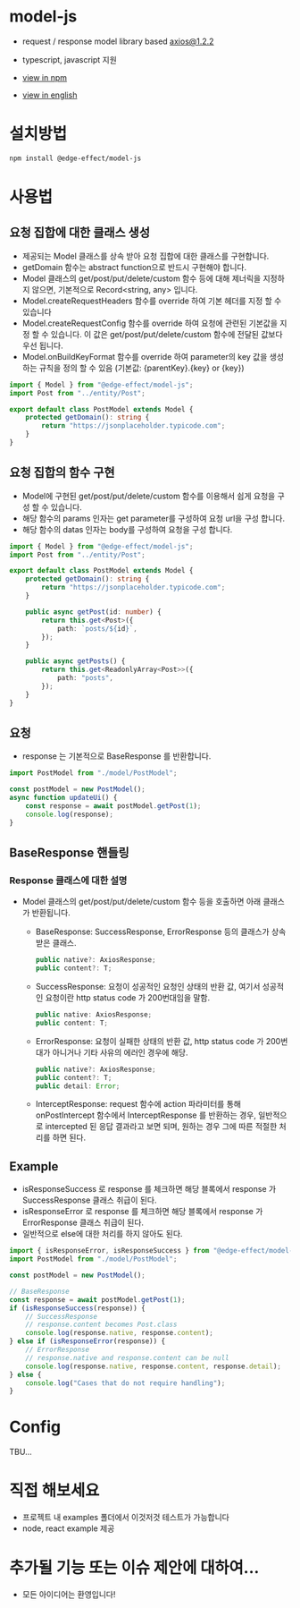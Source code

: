 # model-js

-   request / response model library based [axios@1.2.2](https://www.npmjs.com/package/axios)

-   typescript, javascript 지원

-   [view in npm](https://www.npmjs.com/package/@edge-effect/model-js)

-   [view in english](https://github.com/Team-EdgeEffect/model-js/blob/main/README.en-us.md)

# 설치방법

```bash
npm install @edge-effect/model-js
```

# 사용법

## 요청 집합에 대한 클래스 생성

-   제공되는 Model 클래스를 상속 받아 요청 집합에 대한 클래스를 구현합니다.
-   getDomain 함수는 abstract function으로 반드시 구현해야 합니다.
-   Model 클래스의 get/post/put/delete/custom 함수 등에 대해 제너릭을 지정하지 않으면, 기본적으로 Record<string, any> 입니다.
-   Model.createRequestHeaders 함수를 override 하여 기본 헤더를 지정 할 수 있습니다
-   Model.createRequestConfig 함수를 override 하여 요청에 관련된 기본값을 지정 할 수 있습니다. 이 값은 get/post/put/delete/custom 함수에 전달된 값보다 우선 됩니다.
-   Model.onBuildKeyFormat 함수를 override 하여 parameter의 key 값을 생성하는 규칙을 정의 할 수 있음 (기본값: {parentKey}.{key} or {key})

```typescript
import { Model } from "@edge-effect/model-js";
import Post from "../entity/Post";

export default class PostModel extends Model {
    protected getDomain(): string {
        return "https://jsonplaceholder.typicode.com";
    }
}
```

## 요청 집합의 함수 구현

-   Model에 구현된 get/post/put/delete/custom 함수를 이용해서 쉽게 요청을 구성 할 수 있습니다.
-   해당 함수의 params 인자는 get parameter를 구성하여 요청 url을 구성 합니다.
-   해당 함수의 datas 인자는 body를 구성하여 요청을 구성 합니다.

```typescript
import { Model } from "@edge-effect/model-js";
import Post from "../entity/Post";

export default class PostModel extends Model {
    protected getDomain(): string {
        return "https://jsonplaceholder.typicode.com";
    }

    public async getPost(id: number) {
        return this.get<Post>({
            path: `posts/${id}`,
        });
    }

    public async getPosts() {
        return this.get<ReadonlyArray<Post>>({
            path: "posts",
        });
    }
}
```

## 요청

-   response 는 기본적으로 BaseResponse 를 반환합니다.

```typescript
import PostModel from "./model/PostModel";

const postModel = new PostModel();
async function updateUi() {
    const response = await postModel.getPost(1);
    console.log(response);
}
```

## BaseResponse 핸들링

### Response 클래스에 대한 설명

-   Model 클래스의 get/post/put/delete/custom 함수 등을 호출하면 아래 클래스가 반환됩니다.

    -   BaseResponse: SuccessResponse, ErrorResponse 등의 클래스가 상속 받은 클래스.

        ```typescript
        public native?: AxiosResponse;
        public content?: T;
        ```

    -   SuccessResponse: 요청이 성공적인 요청인 상태의 반환 값, 여기서 성공적인 요청이란 http status code 가 200번대임을 말함.

        ```typescript
        public native: AxiosResponse;
        public content: T;
        ```

    -   ErrorResponse: 요청이 실패한 상태의 반환 값, http status code 가 200번대가 아니거나 기타 사유의 에러인 경우에 해당.

        ```typescript
        public native?: AxiosResponse;
        public content?: T;
        public detail: Error;
        ```

    -   InterceptResponse: request 함수에 action 파라미터를 통해 onPostIntercept 함수에서 InterceptResponse 를 반환하는 경우, 일반적으로 intercepted 된 응답 결과라고 보면 되며, 원하는 경우 그에 따른 적절한 처리를 하면 된다.

## Example

-   isResponseSuccess 로 response 를 체크하면 해당 블록에서 response 가 SuccessResponse 클래스 취급이 된다.
-   isResponseError 로 response 를 체크하면 해당 블록에서 response 가 ErrorResponse 클래스 취급이 된다.
-   일반적으로 else에 대한 처리를 하지 않아도 된다.

```typescript
import { isResponseError, isResponseSuccess } from "@edge-effect/model-js";
import PostModel from "./model/PostModel";

const postModel = new PostModel();

// BaseResponse
const response = await postModel.getPost(1);
if (isResponseSuccess(response)) {
    // SuccessResponse
    // response.content becomes Post.class
    console.log(response.native, response.content);
} else if (isResponseError(response)) {
    // ErrorResponse
    // response.native and response.content can be null
    console.log(response.native, response.content, response.detail);
} else {
    console.log("Cases that do not require handling");
}
```

# Config

TBU...

# 직접 해보세요

-   프로젝트 내 examples 폴더에서 이것저것 테스트가 가능합니다
-   node, react example 제공

# 추가될 기능 또는 이슈 제안에 대하여...

-   모든 아이디어는 환영입니다!
